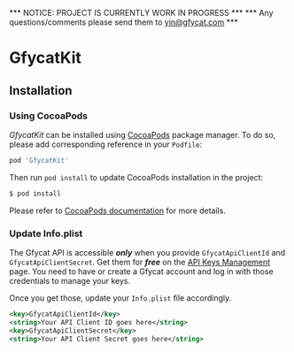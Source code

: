 *** NOTICE: PROJECT IS CURRENTLY WORK IN PROGRESS ***
*** Any questions/comments please send them to yin@gfycat.com ***

# GfycatKit

## Installation

### Using CocoaPods

*GfycatKit* can be installed using [CocoaPods](https://cocoapods.org)
package manager. To do so, please add corresponding reference in your `Podfile`:

```ruby
pod 'GfycatKit'
```

Then run `pod install` to update CocoaPods installation in the project:

```sh
$ pod install
```

Please refer to [CocoaPods documentation](https://guides.cocoapods.org/using/using-cocoapods.html) for more details.

### Update Info.plist

The Gfycat API is accessible ***only*** when you provide `GfycatApiClientId` and `GfycatApiClientSecret`.
Get them for ***free*** on the [API Keys Management](https://developers.gfycat.com/signup/#/keys) page.
You need to have or create a Gfycat account and log in with those credentials to manage your keys.

Once you get those, update your `Info.plist` file accordingly.

```xml
<key>GfycatApiClientId</key>
<string>Your API Client ID goes here</string>
<key>GfycatApiClientSecret</key>
<string>Your API Client Secret goes here</string>
```
